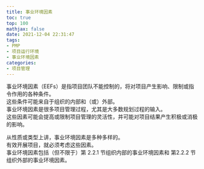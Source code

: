 ```yaml
---
title: 事业环境因素
toc: true
top: 100
mathjax: false
date: 2021-12-04 22:31:47
tags:
- PMP
- 项目运行环境
- 事业环境因素
categories:
- 项目管理
---
```

事业环境因素（EEFs）是指项目团队不能控制的，将对项目产生影响、限制或指令作用的各种条件。  
这些条件可能来自于组织的内部和（或）外部。  
事业环境因素是很多项目管理过程，尤其是大多数规划过程的输入。  
这些因素可能会提高或限制项目管理的灵活性，并可能对项目结果产生积极或消极的影响。

从性质或类型上讲，事业环境因素是多种多样的。  
有效开展项目，就必须考虑这些因素。  
事业环境因素包括（但不限于）第 2.2.1 节组织内部的事业环境因素和 第2.2.2 节组织外部的事业环境因素。

